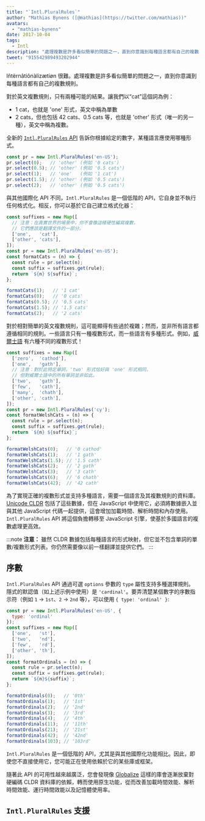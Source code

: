 ```yaml
---
title: "`Intl.PluralRules`"
author: "Mathias Bynens ([@mathias](https://twitter.com/mathias))"
avatars:
  - "mathias-bynens"
date: 2017-10-04
tags:
  - Intl
description: "處理複數是許多看似簡單的問題之一，直到你意識到每種語言都有自己的複數規則。`Intl.PluralRules` API 可以幫助！"
tweet: "915542989493202944"
---
```

Iñtërnâtiônàlizætiøn 很難。處理複數是許多看似簡單的問題之一，直到你意識到每種語言都有自己的複數規則。

對於英文複數規則，只有兩種可能的結果。讓我們以“cat”這個詞為例：

- 1 cat，也就是 'one' 形式，英文中稱為單數
- 2 cats，但也包括 42 cats、0.5 cats 等，也就是 'other' 形式（唯一的另一種），英文中稱為複數。

全新的 [`Intl.PluralRules` API](https://github.com/tc39/proposal-intl-plural-rules) 告訴你根據給定的數字，某種語言應使用哪種形式。

```js
const pr = new Intl.PluralRules('en-US');
pr.select(0);   // 'other' (例如 '0 cats')
pr.select(0.5); // 'other' (例如 '0.5 cats')
pr.select(1);   // 'one'   (例如 '1 cat')
pr.select(1.5); // 'other' (例如 '0.5 cats')
pr.select(2);   // 'other' (例如 '0.5 cats')
```

<!--truncate-->
與其他國際化 API 不同，`Intl.PluralRules` 是一個低階的 API，它自身並不執行任何格式化。相反，你可以基於它自己建立格式化器：

```js
const suffixes = new Map([
  // 注意：在真實世界的場景中，你不會像這樣硬性編寫複數，
  // 它們應該是翻譯文件的一部分。
  ['one',   'cat'],
  ['other', 'cats'],
]);
const pr = new Intl.PluralRules('en-US');
const formatCats = (n) => {
  const rule = pr.select(n);
  const suffix = suffixes.get(rule);
  return `${n} ${suffix}`;
};

formatCats(1);   // '1 cat'
formatCats(0);   // '0 cats'
formatCats(0.5); // '0.5 cats'
formatCats(1.5); // '1.5 cats'
formatCats(2);   // '2 cats'
```

對於相對簡單的英文複數規則，這可能顯得有些過於複雜；然而，並非所有語言都遵循相同的規則。一些語言只有一種複數形式，而一些語言有多種形式。例如，[威爾士語](http://unicode.org/cldr/charts/latest/supplemental/language_plural_rules.html#rules) 有六種不同的複數形式！

```js
const suffixes = new Map([
  ['zero',  'cathod'],
  ['one',   'gath'],
  // 注意：對於此特定單詞，'two' 形式恰好與 'one' 形式相同，
  // 但對威爾士語中的所有單詞並非如此。
  ['two',   'gath'],
  ['few',   'cath'],
  ['many',  'chath'],
  ['other', 'cath'],
]);
const pr = new Intl.PluralRules('cy');
const formatWelshCats = (n) => {
  const rule = pr.select(n);
  const suffix = suffixes.get(rule);
  return `${n} ${suffix}`;
};

formatWelshCats(0);   // '0 cathod'
formatWelshCats(1);   // '1 gath'
formatWelshCats(1.5); // '1.5 cath'
formatWelshCats(2);   // '2 gath'
formatWelshCats(3);   // '3 cath'
formatWelshCats(6);   // '6 chath'
formatWelshCats(42);  // '42 cath'
```

為了實現正確的複數形式並支持多種語言，需要一個語言及其複數規則的資料庫。[Unicode CLDR](http://cldr.unicode.org/) 包括了這些數據，但在 JavaScript 中使用它，必須將數據嵌入並與其他 JavaScript 代碼一起提供，這會增加加載時間、解析時間和內存使用。`Intl.PluralRules` API 將這個負擔轉移至 JavaScript 引擎，使基於多國語言的複數處理更高效。

:::note
**注意：** 雖然 CLDR 數據包括每種語言的形式映射，但它並不包含單詞的單數/複數形式列表。你仍然需要像以前一樣翻譯並提供它們。
:::

## 序數

`Intl.PluralRules` API 通過可選 `options` 參數的 `type` 屬性支持多種選擇規則。隱式的默認值（如上述示例中使用）是 `'cardinal'`。要弄清楚某個數字的序數指示符（例如 `1` → `1st`、`2` → `2nd` 等），可以使用 `{ type: 'ordinal' }`:

```js
const pr = new Intl.PluralRules('en-US', {
  type: 'ordinal'
});
const suffixes = new Map([
  ['one',   'st'],
  ['two',   'nd'],
  ['few',   'rd'],
  ['other', 'th'],
]);
const formatOrdinals = (n) => {
  const rule = pr.select(n);
  const suffix = suffixes.get(rule);
  return `${n}${suffix}`;
};

formatOrdinals(0);   // '0th'
formatOrdinals(1);   // '1st'
formatOrdinals(2);   // '2nd'
formatOrdinals(3);   // '3rd'
formatOrdinals(4);   // '4th'
formatOrdinals(11);  // '11th'
formatOrdinals(21);  // '21st'
formatOrdinals(42);  // '42nd'
formatOrdinals(103); // '103rd'
```

`Intl.PluralRules` 是一個低階的 API，尤其是與其他國際化功能相比。因此，即使您不直接使用它，您可能正在使用依賴於它的某些庫或框架。

隨著此 API 的可用性越來越廣泛，您會發現像 [Globalize](https://github.com/globalizejs/globalize#plural-module) 這樣的庫會逐漸放棄對硬編碼 CLDR 資料庫的依賴，轉而使用原生功能，從而改善加載時間效能、解析時間效能、運行時間效能以及記憶體使用率。

## `Intl.PluralRules` 支援

<feature-support chrome="63 /blog/v8-release-63"
                 firefox="58"
                 safari="13"
                 nodejs="10"
                 babel="no"></feature-support>
